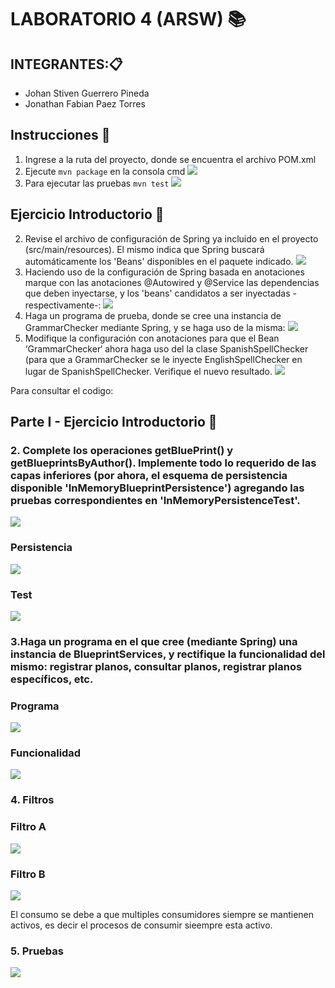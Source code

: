 # LABORATORIO 4 (ARSW) 📚

## INTEGRANTES:📋
* Johan Stiven Guerrero Pineda
* Jonathan Fabian Paez Torres

## Instrucciones 📌
1. Ingrese a la ruta del proyecto, donde se encuentra el archivo POM.xml
2. Ejecute `mvn package` en la consola cmd
![](https://github.com/Johannes26/ARSW-LAB04/blob/master/img/Compilar.PNG)
4. Para ejecutar las pruebas `mvn test`
![](https://github.com/Johannes26/ARSW-LAB04/blob/master/img/test.PNG)

## Ejercicio Introductorio 📌
2. Revise el archivo de configuración de Spring ya incluido en el proyecto (src/main/resources). El mismo indica que Spring buscará automáticamente los 'Beans' disponibles en el paquete indicado.
![](https://github.com/Johannes26/ARSW-LAB04/blob/master/img/intro2.PNG)
3. Haciendo uso de la configuración de Spring basada en anotaciones marque con las anotaciones @Autowired y @Service las dependencias que deben inyectarse, y los 'beans' candidatos a ser inyectadas -respectivamente-:
![](https://github.com/Johannes26/ARSW-LAB04/blob/master/img/intro3-b.PNG)
4. Haga un programa de prueba, donde se cree una instancia de GrammarChecker mediante Spring, y se haga uso de la misma:
![](https://github.com/Johannes26/ARSW-LAB04/blob/master/img/intro4.PNG)
5. Modifique la configuración con anotaciones para que el Bean ‘GrammarChecker‘ ahora haga uso del la clase SpanishSpellChecker (para que a GrammarChecker se le inyecte EnglishSpellChecker en lugar de SpanishSpellChecker. Verifique el nuevo resultado.
![](https://github.com/Johannes26/ARSW-LAB04/blob/master/img/intro5.PNG)

Para consultar el codigo:


## Parte I - Ejercicio Introductorio 📌


### 2. Complete los operaciones getBluePrint() y getBlueprintsByAuthor(). Implemente todo lo requerido de las capas inferiores (por ahora, el esquema de persistencia disponible 'InMemoryBlueprintPersistence') agregando las pruebas correspondientes en 'InMemoryPersistenceTest'.

![](https://https://github.com/Johannes26/ARSW-LAB04/blob/master/img/Parte1-2.PNG)

### Persistencia

![](https://github.com/Johannes26/ARSW-LAB04/blob/master/img/parte1-2Persis.PNG)

### Test

![](https://github.com/Johannes26/ARSW-LAB04/blob/master/img/part1-2test.PNG)

### 3.Haga un programa en el que cree (mediante Spring) una instancia de BlueprintServices, y rectifique la funcionalidad del mismo: registrar planos, consultar planos, registrar planos específicos, etc.

### Programa

![](https://github.com/Johannes26/ARSW-LAB04/blob/master/img/parte1-3.PNG)

### Funcionalidad

![](https://github.com/Johannes26/ARSW-LAB04/blob/master/img/parte1-3Funcionalidad.PNG)

### 4. Filtros

### Filtro A

![](https://github.com/Johannes26/ARSW-LAB04/blob/master/img/filtroA.PNG)

### Filtro B

![](https://github.com/Johannes26/ARSW-LAB04/blob/master/img/filtroB.PNG)

El consumo se debe a que multiples consumidores siempre se mantienen activos, es decir el procesos de consumir sieempre esta activo.

### 5. Pruebas 
![](https://github.com/Johannes26/ARSW-LAB04/blob/master/img/parte5-pruebas.PNG)







